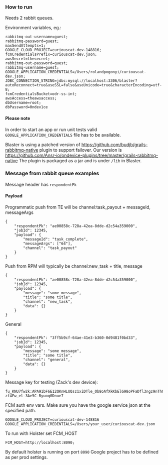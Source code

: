 ### How to run

Needs 2 rabbit queues.

Environment variables, eg.:

```
rabbitmq-out-username=guest;
rabbitmq-password=guest;
maxSendAttempts=1;
GOOGLE_CLOUD_PROJECT=curiouscat-dev-148816;
fcmCredentialsPrefix=curiouscat-dev.json;
awsSecret=thesecret;
rabbitmq-out-password=guest;
rabbitmq-username=guest;
GOOGLE_APPLICATION_CREDENTIALS=/Users/rolandpogonyi/curiouscat-dev.json;
JDBC_CONNECTION_STRING=jdbc:mysql://localhost:3306/blaster?autoReconnect=true&useSSL=false&useUnicode=true&characterEncoding=utf-8;
fcmCredentialsBucket=odr-ss-int;
awsAccess=theawsaccess;
dbUsername=root;
dbPassword=0ndev1ce
```
#### Please note 
In order to start an app or run unit
 tests valid `GOOGLE_APPLICATION_CREDENTIALS` file has to be available.
 
Blaster is using a patched version of https://github.com/budjb/grails-rabbitmq-native plugin to support failover.
Our version is https://github.com/Ansr-io/ondevice-plugins/tree/master/grails-rabbitmq-native
The plugin is packaged as a jar and is under `/lib` in Blaster.


### Message from rabbit queue examples

Message header has `respondentPk`

#### Payload

Programmatic push from TE will be channel:task_payout + messageId, messageArgs
```
{
    "respondentPk": "ae00858c-728a-42ea-8dde-d2c54a359000",
    "jobId": 12345,
    "payload": {
        "messageId": "task_complete",
        "messageArgs": ["64"],
        "channel": "task_payout"
    }
}
```

Push  from RPM will typically be channel:new_task + title, message

```
{
    "respondentPk": "ae00858c-728a-42ea-8dde-d2c54a359000",
    "jobId": 12345,
    "payload": {
        "message": "some message",
        "title": "some title",
        "channel": "new_task",
        "data": {}
    }
}
```

General

```
{
    "respondentPk": "3ff5b9cf-64ae-41e3-b360-0d9481f0bd33",
    "jobId": 12345,
    "payload": {
        "message": "some message",
        "title": "some title",
        "channel": "general",
        "data": {}
    }
}
```

Message key for testing (Zack's dev device):
```
fu_KNU7fw2k:APA91bF6E12QKnHLUQsz1xiDTle_Ob8oAfXkKbElG98oPFaDfl3ngz9nTh0UoOsu06aSwT4XRPOkwu8ncCnm4rUqbiyH43sBAYyMWXiIYsgH0Kzsk-zf4Fw_el-3Ae5C-Byuoq0Dnue7
```

FCM auth env vars. Make sure you have the google service json at the specified path.
```
GOOGLE_CLOUD_PROJECT=curiouscat-dev-148816
GOOGLE_APPLICATION_CREDENTIALS=/Users/your_user/curiouscat-dev.json
```

To run with Holster set FCM_HOST

```
FCM_HOST=http://localhost:8090;
```

By default holster is running on port `8090`
Google project has to be defined as per prod settings.
